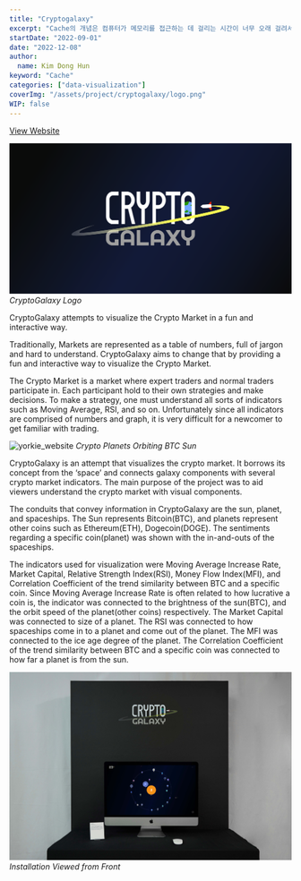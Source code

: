 ```yaml
---
title: "Cryptogalaxy"
excerpt: "Cache의 개념은 컴퓨터가 메모리를 접근하는 데 걸리는 시간이 너무 오래 걸려서 생긴 개념이다. 일반적으로 컴퓨터는 하드디스크에 메모리를 저장하는데, 컴퓨터가 매번 어떤 변수에 데이터를 넣거나 어떤 데이터를 불러올 때 하드디스크와 직접 소통하면 시간이 너무 걸릴 수 있는 단점이 존재한다."
startDate: "2022-09-01"
date: "2022-12-08"
author:
  name: Kim Dong Hun
keyword: "Cache"
categories: ["data-visualization"]
coverImg: "/assets/project/cryptogalaxy/logo.png"
WIP: false
---
```


[View Website](https://hunkim98.github.io/cryptogalaxy/)

<p>
<img alt="yorkie_website" width="600px" src="/assets/project/cryptogalaxy/logo.png">
<em>CryptoGalaxy Logo</em>
</p>

CryptoGalaxy attempts to visualize the Crypto Market in a fun and interactive way.

Traditionally, Markets are represented as a table of numbers, full of jargon and hard to understand. CryptoGalaxy aims to change that by providing a fun and interactive way to visualize the Crypto Market.

The Crypto Market is a market where expert traders and normal traders participate in. Each participant hold to their own strategies and make decisions. To make a strategy, one must understand all sorts of indicators such as Moving Average, RSI, and so on. Unfortunately since all indicators are comprised of numbers and graph, it is very difficult for a newcomer to get familiar with trading.

<p>
<img alt="yorkie_website" width="600px" src="/assets/project/cryptogalaxy/screen.png">
<em>Crypto Planets Orbiting BTC Sun</em>
</p>

CryptoGalaxy is an attempt that visualizes the crypto market. It borrows its concept from the ‘space’ and connects galaxy components with several crypto market indicators. The main purpose of the project was to aid viewers understand the crypto market with visual components.

The conduits that convey information in CryptoGalaxy are the sun, planet, and spaceships. The Sun represents Bitcoin(BTC), and planets represent other coins such as Ethereum(ETH), Dogecoin(DOGE). The sentiments regarding a specific coin(planet) was shown with the in-and-outs of the spaceships.

The indicators used for visualization were Moving Average Increase Rate, Market Capital, Relative Strength Index(RSI), Money Flow Index(MFI), and Correlation Coefficient of the trend similarity between BTC and a specific coin. Since Moving Average Increase Rate is often related to how lucrative a coin is, the indicator was connected to the brightness of the sun(BTC), and the orbit speed of the planet(other coins) respectively. The Market Capital was connected to size of a planet. The RSI was connected to how spaceships come in to a planet and come out of the planet. The MFI was connected to the ice age degree of the planet. The Correlation Coefficient of the trend similarity between BTC and a specific coin was connected to how far a planet is from the sun.

<p>
<img alt="yorkie_website" width="600px" src="/assets/project/cryptogalaxy/front.jpg">
<em>Installation Viewed from Front</em>
</p>
